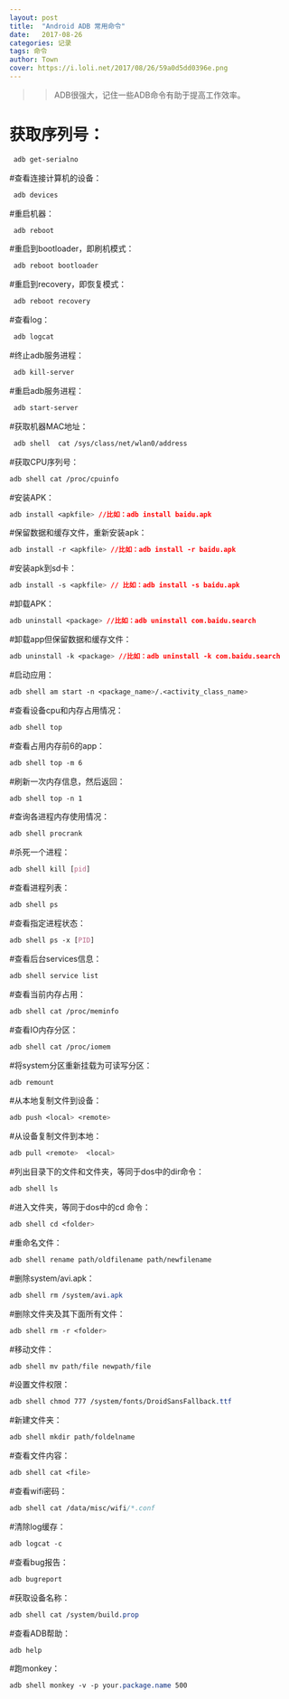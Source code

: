 ```yaml
---
layout: post
title:  "Android ADB 常用命令"
date:   2017-08-26 
categories: 记录
tags: 命令
author: Town
cover: https://i.loli.net/2017/08/26/59a0d5dd0396e.png
---
```


 >> ADB很强大，记住一些ADB命令有助于提高工作效率。

# 获取序列号：

 ```css
  adb get-serialno
  ```
  
#查看连接计算机的设备：

```css
 adb devices
 ```

#重启机器：

```css
 adb reboot
 ```
 
#重启到bootloader，即刷机模式：
```css
 adb reboot bootloader
 ```
#重启到recovery，即恢复模式：
```css
 adb reboot recovery
 ```
#查看log：
```css
 adb logcat
```
#终止adb服务进程：
```css
 adb kill-server
 ```
#重启adb服务进程：
```css
 adb start-server
```
#获取机器MAC地址：
```css
 adb shell  cat /sys/class/net/wlan0/address
```
#获取CPU序列号：
```css
adb shell cat /proc/cpuinfo
```
#安装APK：
```css
adb install <apkfile> //比如：adb install baidu.apk
```
#保留数据和缓存文件，重新安装apk：
```css
adb install -r <apkfile> //比如：adb install -r baidu.apk
```
#安装apk到sd卡：
```css
adb install -s <apkfile> // 比如：adb install -s baidu.apk
```
#卸载APK：
```css
adb uninstall <package> //比如：adb uninstall com.baidu.search
```
#卸载app但保留数据和缓存文件：
```css
adb uninstall -k <package> //比如：adb uninstall -k com.baidu.search
```
#启动应用：
```css
adb shell am start -n <package_name>/.<activity_class_name>
```
#查看设备cpu和内存占用情况：
```css
adb shell top
```
#查看占用内存前6的app：
```css
adb shell top -m 6
```
#刷新一次内存信息，然后返回：
```css
adb shell top -n 1
```
#查询各进程内存使用情况：
```css
adb shell procrank
```
#杀死一个进程：
```css
adb shell kill [pid]
```
#查看进程列表：
```css
adb shell ps
```
#查看指定进程状态：
```css
adb shell ps -x [PID]
```
#查看后台services信息：
```css
adb shell service list
```
#查看当前内存占用：
```css
adb shell cat /proc/meminfo
```
#查看IO内存分区：
```css
adb shell cat /proc/iomem
```
#将system分区重新挂载为可读写分区：
```css
adb remount
```
#从本地复制文件到设备：
```css
adb push <local> <remote>
```
#从设备复制文件到本地：
```css
adb pull <remote>  <local>
```
#列出目录下的文件和文件夹，等同于dos中的dir命令：
```css
adb shell ls
```
#进入文件夹，等同于dos中的cd 命令：
```css
adb shell cd <folder>
```
#重命名文件：

```css
adb shell rename path/oldfilename path/newfilename
```
#删除system/avi.apk：

```css
adb shell rm /system/avi.apk
```
#删除文件夹及其下面所有文件：

```css
adb shell rm -r <folder>
```
#移动文件：

```css
adb shell mv path/file newpath/file
```
#设置文件权限：

```css
adb shell chmod 777 /system/fonts/DroidSansFallback.ttf
```
#新建文件夹：

```css
adb shell mkdir path/foldelname
```
#查看文件内容：

```css
adb shell cat <file>
```
#查看wifi密码：

```css
adb shell cat /data/misc/wifi/*.conf
```
#清除log缓存：

```css
adb logcat -c
```
#查看bug报告：

```css
adb bugreport
```
#获取设备名称：

```css
adb shell cat /system/build.prop
```
#查看ADB帮助：

```css
adb help
```
#跑monkey：

```css
adb shell monkey -v -p your.package.name 500
 ```